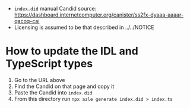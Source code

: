 - `index.did` manual Candid source: https://dashboard.internetcomputer.org/canister/ss2fx-dyaaa-aaaar-qacoq-cai
- Licensing is assumed to be that described in ../../NOTICE

# How to update the IDL and TypeScript types

1. Go to the URL above
2. Find the Candid on that page and copy it
3. Paste the Candid into `index.did`
4. From this directory run `npx azle generate index.did > index.ts`
